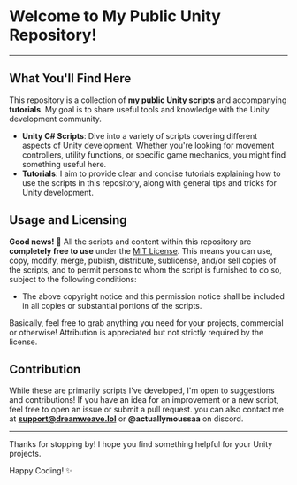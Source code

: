 # **Welcome to My Public Unity Repository!**

---

## **What You'll Find Here**

This repository is a collection of **my public Unity scripts** and accompanying **tutorials**. My goal is to share useful tools and knowledge with the Unity development community.

* **Unity C# Scripts**: Dive into a variety of scripts covering different aspects of Unity development. Whether you're looking for movement controllers, utility functions, or specific game mechanics, you might find something useful here.
* **Tutorials**: I aim to provide clear and concise tutorials explaining how to use the scripts in this repository, along with general tips and tricks for Unity development.

## **Usage and Licensing**

**Good news!** 🎉 All the scripts and content within this repository are **completely free to use** under the [MIT License](https://opensource.org/licenses/MIT). This means you can use, copy, modify, merge, publish, distribute, sublicense, and/or sell copies of the scripts, and to permit persons to whom the script is furnished to do so, subject to the following conditions:

* The above copyright notice and this permission notice shall be included in all copies or substantial portions of the scripts.

Basically, feel free to grab anything you need for your projects, commercial or otherwise! Attribution is appreciated but not strictly required by the license.

## **Contribution**

While these are primarily scripts I've developed, I'm open to suggestions and contributions! If you have an idea for an improvement or a new script, feel free to open an issue or submit a pull request.
you can also contact me at **support@dreamweave.lol** or **@actuallymoussaa** on discord.

---

Thanks for stopping by! I hope you find something helpful for your Unity projects.

Happy Coding! ✨
